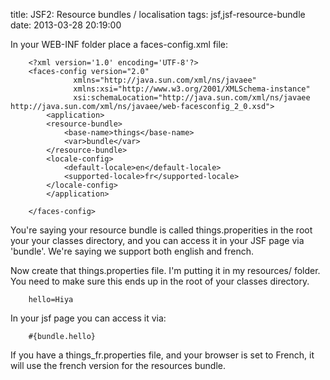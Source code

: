 title: JSF2: Resource bundles / localisation
tags: jsf,jsf-resource-bundle
date: 2013-03-28 20:19:00

In your WEB-INF folder place a faces-config.xml file:

		<?xml version='1.0' encoding='UTF-8'?>
		<faces-config version="2.0"
			      xmlns="http://java.sun.com/xml/ns/javaee" 
			      xmlns:xsi="http://www.w3.org/2001/XMLSchema-instance" 
			      xsi:schemaLocation="http://java.sun.com/xml/ns/javaee http://java.sun.com/xml/ns/javaee/web-facesconfig_2_0.xsd">
		    <application>
			<resource-bundle>
			    <base-name>things</base-name>
			    <var>bundle</var>
			</resource-bundle>
			<locale-config>
			    <default-locale>en</default-locale>
			    <supported-locale>fr</supported-locale>
			</locale-config>
		    </application>

		</faces-config>

You're saying your resource bundle is called things.properities in the root your your classes directory, and you can access it in your JSF page via 'bundle'. We're saying we support both english and french.

Now create that things.properties file. I'm putting it in my resources/ folder. You need to make sure this ends up in the root of your classes directory.

		hello=Hiya

In your jsf page you can access it via:

		#{bundle.hello}

If you have a things_fr.properties file, and your browser is set to French, it will use the french version for the resources bundle.
